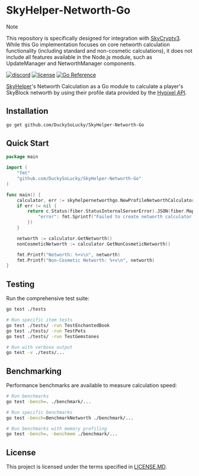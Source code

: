 # SkyHelper-Networth-Go

> [!NOTE] 
> This repository is specifically designed for integration with [SkyCryptv3](https://github.com/DuckySoLucky/SkyCryptv3/). While this Go implementation focuses on core networth calculation functionality (including standard and non-cosmetic calculations), it does not include all features available in the Node.js module, such as UpdateManager and NetworthManager components.

[![discord](https://img.shields.io/discord/720018827433345138?logo=discord)](https://discord.com/invite/fd4Be4W)
[![license](https://img.shields.io/badge/license-MIT-green)](LICENSE)
[![Go Reference](https://pkg.go.dev/badge/github.com/github.com/DuckySoLucky/SkyHelper-Networth-Go.svg)](https://pkg.go.dev/github.com/github.com/DuckySoLucky/SkyHelper-Networth-Go)

[SkyHelper](https://skyhelper.altpapier.dev/)'s Networth Calculation as a Go module to calculate a player's SkyBlock networth by using their profile data provided by the [Hypixel API](https://api.hypixel.net/).

## Installation

```bash
go get github.com/DuckySoLucky/SkyHelper-Networth-Go
```

## Quick Start

```go
package main

import (
    "fmt"
    "github.com/DuckySoLucky/SkyHelper-Networth-Go"
)

func main() {
	calculator, err := skyhelpernetworthgo.NewProfileNetworthCalculator(userProfile, museum, *profile.Banking.Balance)
	if err != nil {
		return c.Status(fiber.StatusInternalServerError).JSON(fiber.Map{
			"error": fmt.Sprintf("Failed to create networth calculator: %v", err),
		})
	}

    networth := calculator.GetNetworth()
    nonCosmeticNetworth := calculator.GetNonCosmeticNetworth()

    fmt.Printf("Networth: %+v\n", networth)
    fmt.Printf("Non-Cosmetic Networth: %+v\n", networth)
}
```


## Testing

Run the comprehensive test suite:

```bash
go test ./tests

# Run specific item tests
go test ./tests/ -run TestEnchantedBook
go test ./tests/ -run TestPets
go test ./tests/ -run TestGemstones

# Run with verbose output
go test -v ./tests/...
```

## Benchmarking

Performance benchmarks are available to measure calculation speed:

```bash
# Run benchmarks
go test -bench=. ./benchmark/...

# Run specific benchmarks
go test -bench=BenchmarkNetworth ./benchmark/...

# Run benchmarks with memory profiling
go test -bench=. -benchmem ./benchmark/...
```

## License

This project is licensed under the terms specified in [LICENSE.MD](LICENSE.MD).
